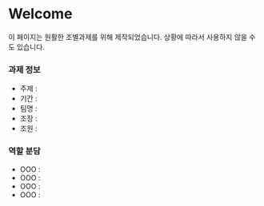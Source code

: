 # Welcome

이 페이지는 원활한 조별과제를 위해 제작되었습니다.
상황에 따라서 사용하지 않을 수도 있습니다.

### 과제 정보

- 주제 : 
- 기간 : 
- 팀명 : 
- 조장 :
- 조원 : 

### 역할 분담

- OOO :
- OOO :
- OOO :
- OOO :